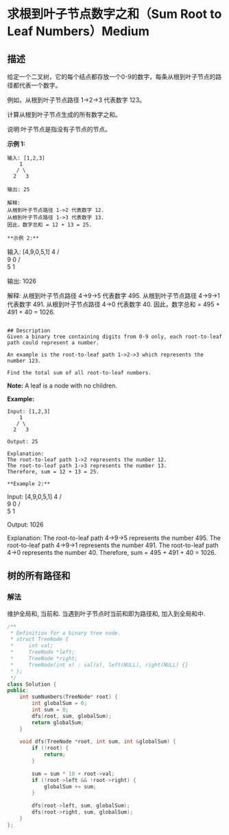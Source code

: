 # 求根到叶子节点数字之和（Sum Root to Leaf Numbers）Medium
## 描述
给定一个二叉树，它的每个结点都存放一个0-9的数字，每条从根到叶子节点的路径都代表一个数字。

例如，从根到叶子节点路径 1->2->3 代表数字 123。

计算从根到叶子节点生成的所有数字之和。

说明:叶子节点是指没有子节点的节点。

**示例 1:**
```
输入: [1,2,3]
    1
   / \
  2   3

输出: 25

解释:
从根到叶子节点路径 1->2 代表数字 12.
从根到叶子节点路径 1->3 代表数字 13.
因此，数字总和 = 12 + 13 = 25.

**示例 2:**
```
输入: [4,9,0,5,1]
    4
   / \
  9   0
/ \
5   1

输出: 1026

解释:
从根到叶子节点路径 4->9->5 代表数字 495.
从根到叶子节点路径 4->9->1 代表数字 491.
从根到叶子节点路径 4->0 代表数字 40.
因此，数字总和 = 495 + 491 + 40 = 1026.
```

## Description
Given a binary tree containing digits from 0-9 only, each root-to-leaf path could represent a number.

An example is the root-to-leaf path 1->2->3 which represents the number 123.

Find the total sum of all root-to-leaf numbers.
```
**Note:**
A leaf is a node with no children.

**Example:**
```
Input: [1,2,3]
    1
   / \
  2   3

Output: 25

Explanation:
The root-to-leaf path 1->2 represents the number 12.
The root-to-leaf path 1->3 represents the number 13.
Therefore, sum = 12 + 13 = 25.

**Example 2:**
```
Input: [4,9,0,5,1]
    4
   / \
  9   0
/ \
5   1

Output: 1026

Explanation:
The root-to-leaf path 4->9->5 represents the number 495.
The root-to-leaf path 4->9->1 represents the number 491.
The root-to-leaf path 4->0 represents the number 40.
Therefore, sum = 495 + 491 + 40 = 1026.


## 树的所有路径和
### 解法
维护全局和, 当前和. 当遇到叶子节点时当前和即为路径和, 加入到全局和中.
```c++
/**
 * Definition for a binary tree node.
 * struct TreeNode {
 *     int val;
 *     TreeNode *left;
 *     TreeNode *right;
 *     TreeNode(int x) : val(x), left(NULL), right(NULL) {}
 * };
 */
class Solution {
public:
    int sumNumbers(TreeNode* root) {
        int globalSum = 0;
        int sum = 0;
        dfs(root, sum, globalSum);
        return globalSum;
    }
    
    void dfs(TreeNode *root, int sum, int &globalSum) {
        if (!root) {
            return;
        }
        
        sum = sum * 10 + root->val;
        if (!root->left && !root->right) {
            globalSum += sum;
        }
        
        dfs(root->left, sum, globalSum);
        dfs(root->right, sum, globalSum);
    }
};
```